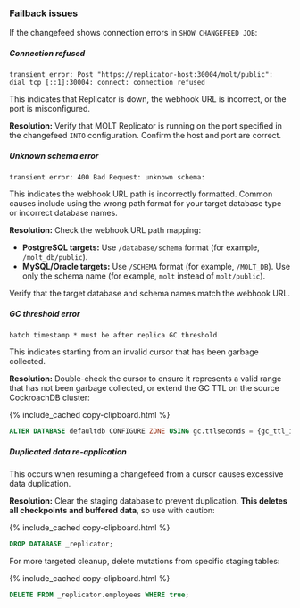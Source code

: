### Failback issues

If the changefeed shows connection errors in `SHOW CHANGEFEED JOB`:

##### Connection refused

~~~
transient error: Post "https://replicator-host:30004/molt/public": dial tcp [::1]:30004: connect: connection refused
~~~

This indicates that Replicator is down, the webhook URL is incorrect, or the port is misconfigured.

**Resolution:** Verify that MOLT Replicator is running on the port specified in the changefeed `INTO` configuration. Confirm the host and port are correct.

##### Unknown schema error

~~~
transient error: 400 Bad Request: unknown schema:
~~~

This indicates the webhook URL path is incorrectly formatted. Common causes include using the wrong path format for your target database type or incorrect database names.

**Resolution:** Check the webhook URL path mapping:

- **PostgreSQL targets:** Use `/database/schema` format (for example, `/molt_db/public`).
- **MySQL/Oracle targets:** Use `/SCHEMA` format (for example, `/MOLT_DB`). Use only the schema name (for example, `molt` instead of `molt/public`).

Verify that the target database and schema names match the webhook URL.

##### GC threshold error

~~~
batch timestamp * must be after replica GC threshold
~~~

This indicates starting from an invalid cursor that has been garbage collected.

**Resolution:** Double-check the cursor to ensure it represents a valid range that has not been garbage collected, or extend the GC TTL on the source CockroachDB cluster:

{% include_cached copy-clipboard.html %}
~~~ sql
ALTER DATABASE defaultdb CONFIGURE ZONE USING gc.ttlseconds = {gc_ttl_in_seconds};
~~~

##### Duplicated data re-application

This occurs when resuming a changefeed from a cursor causes excessive data duplication.

**Resolution:** Clear the staging database to prevent duplication. **This deletes all checkpoints and buffered data**, so use with caution:

{% include_cached copy-clipboard.html %}
~~~ sql
DROP DATABASE _replicator;
~~~

For more targeted cleanup, delete mutations from specific staging tables:

{% include_cached copy-clipboard.html %}
~~~ sql
DELETE FROM _replicator.employees WHERE true;
~~~